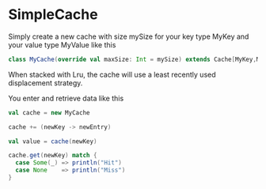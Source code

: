 # SimpleCache

Simply create a new cache with size mySize for your key type MyKey and your
value type MyValue like this

```scala
class MyCache(override val maxSize: Int = mySize) extends Cache[MyKey,MyValue] with Lru
```

When stacked with Lru, the cache will use a least recently used
displacement strategy.

You enter and retrieve data like this

```scala
val cache = new MyCache

cache += (newKey -> newEntry)

val value = cache(newKey)

cache.get(newKey) match {
  case Some(_) => println("Hit")
  case None    => println("Miss")
}
```
